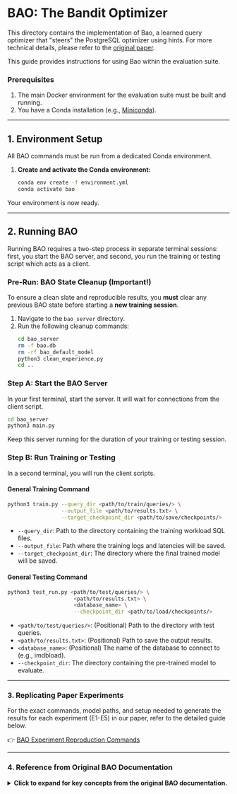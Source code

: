 # BAO: The Bandit Optimizer

This directory contains the implementation of Bao, a learned query optimizer that "steers" the PostgreSQL optimizer using hints. For more technical details, please refer to the [original paper](https://rm.cab/bao).

This guide provides instructions for using Bao within the evaluation suite.

### Prerequisites

1.  The main Docker environment for the evaluation suite must be built and running.
2.  You have a Conda installation (e.g., [Miniconda](https://docs.conda.io/en/latest/miniconda.html)).

---

## 1. Environment Setup

All BAO commands must be run from a dedicated Conda environment.

1.  **Create and activate the Conda environment:**
    ```bash
    conda env create -f environment.yml
    conda activate bao
    ```

Your environment is now ready.

---

## 2. Running BAO

Running BAO requires a two-step process in separate terminal sessions: first, you start the BAO server, and second, you run the training or testing script which acts as a client.

### Pre-Run: BAO State Cleanup (Important!)

To ensure a clean slate and reproducible results, you **must** clear any previous BAO state before starting a **new training session**.

1.  Navigate to the `bao_server` directory.
2.  Run the following cleanup commands:
    ```bash
    cd bao_server
    rm -f bao.db
    rm -rf bao_default_model
    python3 clean_experience.py
    cd ..
    ```

### Step A: Start the BAO Server
In your first terminal, start the server. It will wait for connections from the client script.
```bash
cd bao_server
python3 main.py
```

Keep this server running for the duration of your training or testing session.

### Step B: Run Training or Testing

In a second terminal, you will run the client scripts.

#### General Training Command
```bash
python3 train.py --query_dir <path/to/train/queries/> \
                 --output_file <path/to/results.txt> \
                 --target_checkpoint_dir <path/to/save/checkpoints/>
```
   - `--query_dir`: Path to the directory containing the training workload SQL files.
   - `--output_file`: Path where the training logs and latencies will be saved.
   - `--target_checkpoint_dir`: The directory where the final trained model will be saved.

#### General Testing Command

```bash
python3 test_run.py <path/to/test/queries/> \
                     <path/to/results.txt> \
                     <database_name> \
                     --checkpoint_dir <path/to/load/checkpoints/>
```

   - `<path/to/test/queries/>`: (Positional) Path to the directory with test queries.
   - `<path/to/results.txt>`: (Positional) Path to save the output results.
   - `<database_name>`: (Positional) The name of the database to connect to (e.g., imdbload).
   - `--checkpoint_dir`: The directory containing the pre-trained model to evaluate.   

---

### 3. Replicating Paper Experiments

For the exact commands, model paths, and setup needed to generate the results for each experiment (E1-E5) in our paper, refer to the detailed guide below.

👉 [BAO Experiment Reproduction Commands](experiments.md)

---

### 4. Reference from Original BAO Documentation
<details>
<summary><b>Click to expand for key concepts from the original BAO documentation.</b></summary>

#### Core Concepts

   - **Reinforcement Learning Approach**: BAO is designed as a reinforcement learning system that learns continuously from a stream of queries. Unlike supervised learning, the concepts of a fixed "training set" and "testing set" are less distinct. Performance at any given time depends on the queries it has seen previously. For robust evaluation, it's best to test on multiple random orderings of a workload.

   - **High Planning Time**: This prototype plans each potential hint (arm) sequentially. This means if you use 5 arms, BAO calls the PostgreSQL planner 5 times per query, increasing optimization overhead. This is less impactful for long-running queries but can be significant for shorter ones.

   - **Hint/Arm Tuning is Critical**: The default set of 5 arms was chosen for a specific hardware configuration. Performance on different hardware will likely require tuning this set of hints. The best way to do this is to manually test all possible arms on your workload and select the most promising subset.
 
For more details, please refer to the complete [original_documentation.md](original_documentation.md) file.

</details>